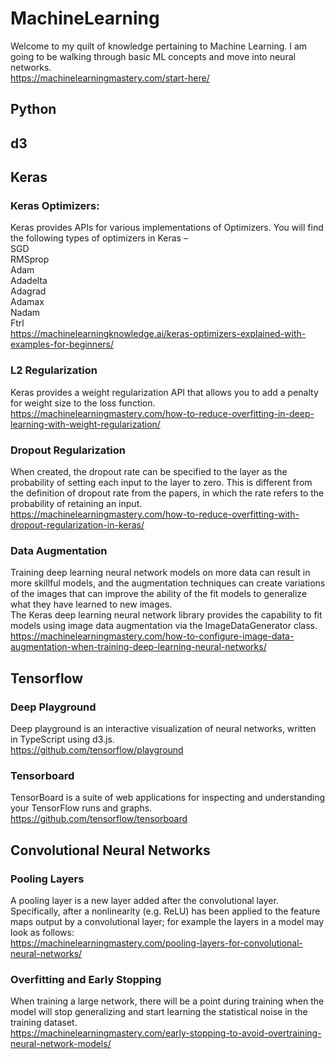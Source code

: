 # MachineLearning
Welcome to my quilt of knowledge pertaining to Machine Learning. I am going to be walking through basic ML concepts and move into neural networks. \
https://machinelearningmastery.com/start-here/

## Python

## d3

## Keras

### Keras Optimizers:
Keras provides APIs for various implementations of Optimizers. You will find the following types of optimizers in Keras – \
SGD \
RMSprop \
Adam \
Adadelta \
Adagrad \
Adamax \
Nadam \
Ftrl \
https://machinelearningknowledge.ai/keras-optimizers-explained-with-examples-for-beginners/

### L2 Regularization
Keras provides a weight regularization API that allows you to add a penalty for weight size to the loss function. \
https://machinelearningmastery.com/how-to-reduce-overfitting-in-deep-learning-with-weight-regularization/

### Dropout Regularization
When created, the dropout rate can be specified to the layer as the probability of setting each input to the layer to zero. This is different from the definition of dropout rate from the papers, in which the rate refers to the probability of retaining an input. \
https://machinelearningmastery.com/how-to-reduce-overfitting-with-dropout-regularization-in-keras/

### Data Augmentation
Training deep learning neural network models on more data can result in more skillful models, and the augmentation techniques can create variations of the images that can improve the ability of the fit models to generalize what they have learned to new images. \
The Keras deep learning neural network library provides the capability to fit models using image data augmentation via the ImageDataGenerator class. \
https://machinelearningmastery.com/how-to-configure-image-data-augmentation-when-training-deep-learning-neural-networks/

## Tensorflow

### Deep Playground
Deep playground is an interactive visualization of neural networks, written in TypeScript using d3.js. \
https://github.com/tensorflow/playground

### Tensorboard
TensorBoard is a suite of web applications for inspecting and understanding your TensorFlow runs and graphs. \
https://github.com/tensorflow/tensorboard

## Convolutional Neural Networks

### Pooling Layers
A pooling layer is a new layer added after the convolutional layer. Specifically, after a nonlinearity (e.g. ReLU) has been applied to the feature maps output by a convolutional layer; for example the layers in a model may look as follows: \
https://machinelearningmastery.com/pooling-layers-for-convolutional-neural-networks/ 

### Overfitting and Early Stopping
When training a large network, there will be a point during training when the model will stop generalizing and start learning the statistical noise in the training dataset. \
https://machinelearningmastery.com/early-stopping-to-avoid-overtraining-neural-network-models/


